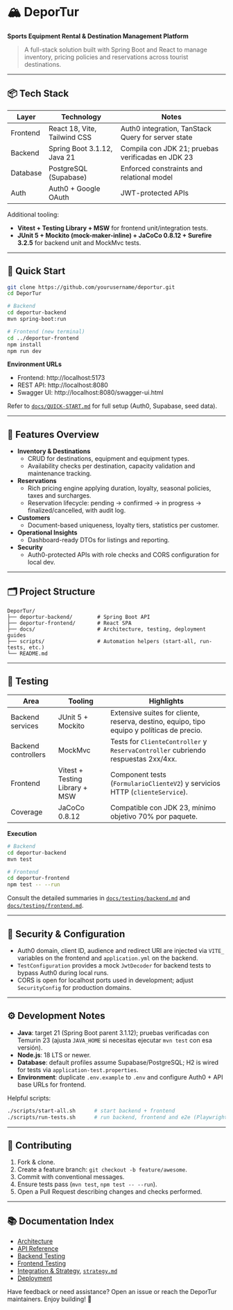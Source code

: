 # 🏔️ DeporTur

**Sports Equipment Rental & Destination Management Platform**

> A full-stack solution built with Spring Boot and React to manage inventory, pricing policies and reservations across tourist destinations.

---

## 📦 Tech Stack

| Layer | Technology | Notes |
|-------|------------|-------|
| Frontend | React 18, Vite, Tailwind CSS | Auth0 integration, TanStack Query for server state |
| Backend | Spring Boot 3.1.12, Java 21 | Compila con JDK 21; pruebas verificadas en JDK 23 |
| Database | PostgreSQL (Supabase) | Enforced constraints and relational model |
| Auth | Auth0 + Google OAuth | JWT-protected APIs |

Additional tooling:
- **Vitest + Testing Library + MSW** for frontend unit/integration tests.
- **JUnit 5 + Mockito (mock-maker-inline) + JaCoCo 0.8.12 + Surefire 3.2.5** for backend unit and MockMvc tests.

---

## 🚀 Quick Start

```bash
git clone https://github.com/yourusername/deportur.git
cd DeporTur

# Backend
cd deportur-backend
mvn spring-boot:run

# Frontend (new terminal)
cd ../deportur-frontend
npm install
npm run dev
```

**Environment URLs**
- Frontend: http://localhost:5173
- REST API: http://localhost:8080
- Swagger UI: http://localhost:8080/swagger-ui.html

Refer to [`docs/QUICK-START.md`](./docs/QUICK-START.md) for full setup (Auth0, Supabase, seed data).

---

## 🧭 Features Overview

- **Inventory & Destinations**
  - CRUD for destinations, equipment and equipment types.
  - Availability checks per destination, capacity validation and maintenance tracking.
- **Reservations**
  - Rich pricing engine applying duration, loyalty, seasonal policies, taxes and surcharges.
  - Reservation lifecycle: pending → confirmed → in progress → finalized/cancelled, with audit log.
- **Customers**
  - Document-based uniqueness, loyalty tiers, statistics per customer.
- **Operational Insights**
  - Dashboard-ready DTOs for listings and reporting.
- **Security**
  - Auth0-protected APIs with role checks and CORS configuration for local dev.

---

## 🗂️ Project Structure

```
DeporTur/
├── deportur-backend/        # Spring Boot API
├── deportur-frontend/       # React SPA
├── docs/                    # Architecture, testing, deployment guides
├── scripts/                 # Automation helpers (start-all, run-tests, etc.)
└── README.md
```

---

## 🧪 Testing

| Area | Tooling | Highlights |
|------|---------|------------|
| Backend services | JUnit 5 + Mockito | Extensive suites for cliente, reserva, destino, equipo, tipo equipo y políticas de precio. |
| Backend controllers | MockMvc | Tests for `ClienteController` y `ReservaController` cubriendo respuestas 2xx/4xx. |
| Frontend | Vitest + Testing Library + MSW | Component tests (`FormularioClienteV2`) y servicios HTTP (`clienteService`). |
| Coverage | JaCoCo 0.8.12 | Compatible con JDK 23, mínimo objetivo 70% por paquete. |

**Execution**
```bash
# Backend
cd deportur-backend
mvn test

# Frontend
cd deportur-frontend
npm test -- --run
```

Consult the detailed summaries in [`docs/testing/backend.md`](./docs/testing/backend.md) and [`docs/testing/frontend.md`](./docs/testing/frontend.md).

---

## 🔐 Security & Configuration

- Auth0 domain, client ID, audience and redirect URI are injected via `VITE_` variables on the frontend and `application.yml` on the backend.
- `TestConfiguration` provides a mock `JwtDecoder` for backend tests to bypass Auth0 during local runs.
- CORS is open for localhost ports used in development; adjust `SecurityConfig` for production domains.

---

## ⚙️ Development Notes

- **Java**: target 21 (Spring Boot parent 3.1.12); pruebas verificadas con Temurin 23 (ajusta `JAVA_HOME` si necesitas ejecutar `mvn test` con esa versión).
- **Node.js**: 18 LTS or newer.
- **Database**: default profiles assume Supabase/PostgreSQL; H2 is wired for tests via `application-test.properties`.
- **Environment**: duplicate `.env.example` to `.env` and configure Auth0 + API base URLs for frontend.

Helpful scripts:
```bash
./scripts/start-all.sh      # start backend + frontend
./scripts/run-tests.sh      # run backend, frontend and e2e (Playwright) once configured
```

---

## 🤝 Contributing

1. Fork & clone.
2. Create a feature branch: `git checkout -b feature/awesome`.
3. Commit with conventional messages.
4. Ensure tests pass (`mvn test`, `npm test -- --run`).
5. Open a Pull Request describing changes and checks performed.

---

## 📚 Documentation Index

- [Architecture](./docs/ARCHITECTURE.md)
- [API Reference](./docs/api/README.md)
- [Backend Testing](./docs/testing/backend.md)
- [Frontend Testing](./docs/testing/frontend.md)
- [Integration & Strategy](./docs/testing/integration.md), [`strategy.md`](./docs/testing/strategy.md)
- [Deployment](./docs/DEPLOYMENT.md)

Have feedback or need assistance? Open an issue or reach the DeporTur maintainers. Enjoy building! 🚀
